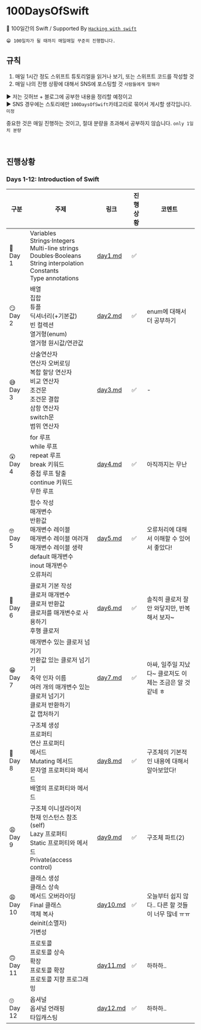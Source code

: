 # 100DaysOfSwift

🌱 100일간의 Swift / Supported By [`Hacking with swift`](https://www.hackingwithswift.com/100)

```
😁 100일차가 될 때까지 매일매일 꾸준히 진행합니다.
```

## 규칙

1. 매일 1시간 정도 스위프트 튜토리얼을 읽거나 보기, 또는 스위프트 코드를 작성할 것
2. 매일 나의 진행 상황에 대해서 SNS에 포스팅할 것 `사람들에게 말해라`

▶︎ 저는 깃허브 + 블로그에 공부한 내용을 정리할 예정이고  
▶︎ SNS 경우에는 스토리에만 `100DaysOfSwift`카테고리로 묶어서 게시할 생각입니다. `미정`

중요한 것은 매일 진행하는 것이고, 절대 분량을 초과해서 공부하지 않습니다. `only 1일치 분량`

<br>

## 진행상황

### Days 1-12: Introduction of Swift

| 구분      | 주제                                                                                                                                                                        | 링크                                                                            | 진행상황 | 코멘트                                                    |
| --------- | --------------------------------------------------------------------------------------------------------------------------------------------------------------------------- | ------------------------------------------------------------------------------- | -------- | --------------------------------------------------------- |
| 🤔 Day 1  | Variables <br> Strings·Integers <br> Multi-line strings <br> Doubles·Booleans <br> String interpolation <br> Constants <br> Type annotations                                | [day1.md](https://github.com/Taehyeon-Kim/100DaysOfSwift/blob/master/day1.md)   | ✅       |
| 😏 Day 2  | 배열 <br> 집합 <br> 튜플 <br> 딕셔너리(+기본값) <br> 빈 컬렉션 <br> 열거형(enum) <br> 열거형 원시값/연관값                                                                  | [day2.md](https://github.com/Taehyeon-Kim/100DaysOfSwift/blob/master/day2.md)   | ✅       | enum에 대해서 더 공부하기                                 |
| 😅 Day 3  | 산술연산자 <br> 연산자 오버로딩 <br> 복합 할당 연산자 <br> 비교 연산자 <br> 조건문 <br> 조건문 결합 <br> 삼항 연산자 <br> switch문 <br> 범위 연산자                         | [day3.md](https://github.com/Taehyeon-Kim/100DaysOfSwift/blob/master/day3.md)   | ✅       | -                                                         |
| 😲 Day 4  | for 루프 <br> while 루프 <br> repeat 루프 <br> break 키워드 <br> 중첩 루프 탈출 <br> continue 키워드 <br> 무한 루프                                                         | [day4.md](https://github.com/Taehyeon-Kim/100DaysOfSwift/blob/master/day4.md)   | ✅       | 아직까지는 무난                                           |
| 🤓 Day 5  | 함수 작성 <br> 매개변수 <br> 반환값 <br> 매개변수 레이블 <br> 매개변수 레이블 여러개 <br> 매개변수 레이블 생략 <br> default 매개변수 <br> inout 매개변수 <br> 오류처리 <br> | [day5.md](https://github.com/Taehyeon-Kim/100DaysOfSwift/blob/master/day5.md)   | ✅       | 오류처리에 대해서 이해할 수 있어서 좋았다!                |
| 🤭 Day 6  | 클로저 기본 작성 <br> 클로저 매개변수 <br> 클로저 반환값 <br> 클로저를 매개변수로 사용하기 <br> 후행 클로저                                                                 | [day6.md](https://github.com/Taehyeon-Kim/100DaysOfSwift/blob/master/day6.md)   | ✅       | 솔직히 클로저 잘 안 와닿지만, 반복해서 보자~              |
| 😁 Day 7  | 매개변수 있는 클로저 넘기기 <br> 반환값 있는 클로저 넘기기 <br> 축약 인자 이름 <br> 여러 개의 매개변수 있는 클로저 넘기기 <br> 클로저 반환하기 <br> 값 캡처하기             | [day7.md](https://github.com/Taehyeon-Kim/100DaysOfSwift/blob/master/day7.md)   | ✅       | 아싸, 일주일 지났다~ 클로저도 이제는 조금은 알 것 같네 ㅎ |
| 🙂 Day 8  | 구조체 생성 <br> 프로퍼티 <br> 연산 프로퍼티 <br> 메서드 <br> Mutating 메서드 <br> 문자열 프로퍼티와 메서드 <br> 배열의 프로퍼티와 메서드                                   | [day8.md](https://github.com/Taehyeon-Kim/100DaysOfSwift/blob/master/day8.md)   | ✅       | 구조체의 기본적인 내용에 대해서 알아보았다!               |
| 😩 Day 9  | 구조체 이니셜라이저 <br> 현재 인스턴스 참조(self) <br> Lazy 프로퍼티 <br> Static 프로퍼티와 메서드 <br> Private(access control)                                             | [day9.md](https://github.com/Taehyeon-Kim/100DaysOfSwift/blob/master/day9.md)   | ✅       | 구조체 파트(2)                                            |
| 😩 Day 10 | 클래스 생성 <br> 클래스 상속 <br> 메서드 오버라이딩 <br> Final 클래스 <br> 객체 복사 <br> deinit(소멸자) <br> 가변성                                                        | [day10.md](https://github.com/Taehyeon-Kim/100DaysOfSwift/blob/master/day10.md) | ✅       | 오늘부터 쉽지 않다.. 다른 할 것들이 너무 많네 ㅠㅠ        |
| 🙃 Day 11 | 프로토콜 <br> 프로토콜 상속 <br> 확장 <br> 프로토콜 확장 <br> 프로토콜 지향 프로그래밍                                                        | [day11.md](https://github.com/Taehyeon-Kim/100DaysOfSwift/blob/master/day11.md) | ✅       | 하하하..      |
| 🙄 Day 12 | 옵셔널 <br> 옵셔널 언래핑 <br> 타입캐스팅| [day12.md](https://github.com/Taehyeon-Kim/100DaysOfSwift/blob/master/day12.md) | ✅       | 하하하..      |